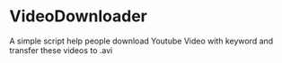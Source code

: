 # VideoDownloader
A simple script help people download Youtube Video with keyword and transfer these videos to .avi
